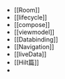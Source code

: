 - [[Room]]
- [[lifecycle]]
- [[compose]]
- [[viewmodel]]
- [[Databinding]]
- [[Navigation]]
- [[liveData]]
- [[Hilt篇]]
-